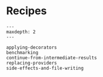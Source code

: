 # Recipes

```{toctree}
---
maxdepth: 2
---

applying-decorators
benchmarking
continue-from-intermediate-results
replacing-providers
side-effects-and-file-writing
```
